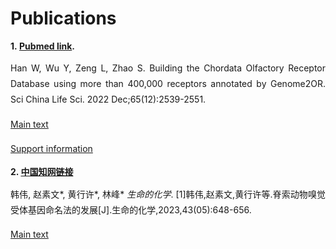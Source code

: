 # Publications

<b>1. [Pubmed link](https://pubmed.ncbi.nlm.nih.gov/35696018/). </b>

<p style="text-align:justify; line-height: 1.8; ">Han W, Wu Y, Zeng L, Zhao S. Building the Chordata Olfactory Receptor Database using more than 400,000 receptors annotated by Genome2OR. Sci China Life Sci. 2022 Dec;65(12):2539-2551.</p>

<p style="text-align:justify; line-height: 1.8; "><a href="https://shanghai-7.zos.ctyun.cn:10443/cord-help/docs/data/1-Articals/s11427-021-2081-6.pdf">Main text</a></p>
<p style="text-align:justify; line-height: 1.8; "><a href="https://shanghai-7.zos.ctyun.cn:10443/cord-help/docs/data/1-Articals/11427_2021_2081_MOESM1_ESM.pdf">Support information</a></p>

<b>2. [中国知网链接 ](https://kns.cnki.net/kcms2/article/abstract?v=XPgunsrkkyczHC4MfKY7kXhZ-IYQI8ORPlNJd83wd1-Ftd0_v-2x96IlNZoUlVwR6HY3STJhb8W9qnaPf3Ti2dFrOrD7izAlCLIxowhIu7smPNG_elgBA3gRfkp77EkEHdzhx9VYU31tnljJgoV0p0wNanLZsjbi&uniplatform=NZKPT)</b>

<p style="text-align:justify; line-height: 1.8; ">韩伟, 赵素文*, 黄行许*, 林峰* <i>生命的化学</i>. [1]韩伟,赵素文,黄行许等.脊索动物嗅觉受体基因命名法的发展[J].生命的化学,2023,43(05):648-656.</p>

<p style="text-align:justify; line-height: 1.8; "><a href="https://shanghai-7.zos.ctyun.cn:10443/cord-help/docs/data/1-Articals/脊索动物嗅觉受体基因命名法的发展_韩伟.pdf">Main text</a></p>

